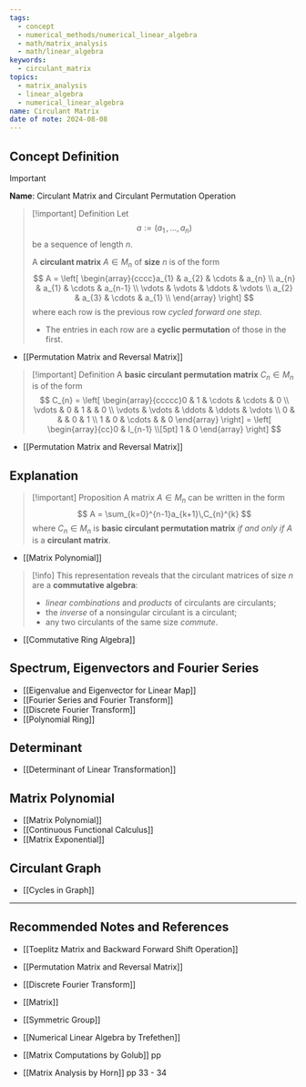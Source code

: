 ```yaml
---
tags:
  - concept
  - numerical_methods/numerical_linear_algebra
  - math/matrix_analysis
  - math/linear_algebra
keywords:
  - circulant_matrix
topics:
  - matrix_analysis
  - linear_algebra
  - numerical_linear_algebra
name: Circulant Matrix
date of note: 2024-08-08
---
```


## Concept Definition

>[!important]
>**Name**: Circulant Matrix and Circulant Permutation Operation

>[!important] Definition
>Let $$a := (a_{1} \,{,}\ldots{,}\,a_{n})$$ be a sequence of length $n$. 
>
>A **circulant matrix** $A\in M_{n}$ of **size** $n$ is of the form
>$$
>A = \left[ \begin{array}{cccc}a_{1} & a_{2} & \cdots & a_{n} \\ a_{n} & a_{1} & \cdots & a_{n-1} \\ \vdots & \vdots & \ddots & \vdots \\ a_{2} & a_{3} & \cdots & a_{1} \\ \end{array} \right] 
>$$
>where each row is the previous row *cycled forward one step*.
>- The entries in each row are a **cyclic permutation** of those in the first.

- [[Permutation Matrix and Reversal Matrix]]

>[!important] Definition
>A **basic circulant permutation matrix** $C_{n}\in M_{n}$ is of the form
>$$
>C_{n} = \left[ \begin{array}{ccccc}0 & 1 & \cdots & \cdots & 0 \\ \vdots & 0 & 1 &  & 0 \\  \vdots & \vdots & \ddots &  \ddots & \vdots \\ 0 &  &  & 0 & 1 \\ 1 &  0 & \cdots &  & 0 \end{array} \right] = \left[ \begin{array}{cc}0 & I_{n-1} \\[5pt] 1 & 0 \end{array} \right] 
>$$

- [[Permutation Matrix and Reversal Matrix]]

## Explanation

>[!important] Proposition
>A matrix $A\in M_{n}$ can be written in the form
>$$
>A = \sum_{k=0}^{n-1}a_{k+1}\,C_{n}^{k}
>$$
>where  $C_{n}\in M_{n}$ is **basic circulant permutation matrix** *if and only if* $A$ is a **circulant matrix**.

- [[Matrix Polynomial]]

>[!info]
>This representation reveals that the circulant matrices of size $n$ are a **commutative algebra**: 
>- *linear combinations* and *products* of circulants are circulants; 
>- the *inverse* of a nonsingular circulant is a circulant; 
>- any two circulants of the same size *commute*.

- [[Commutative Ring Algebra]]


## Spectrum, Eigenvectors and Fourier Series



- [[Eigenvalue and Eigenvector for Linear Map]]
- [[Fourier Series and Fourier Transform]]
- [[Discrete Fourier Transform]]
- [[Polynomial Ring]]


## Determinant

- [[Determinant of Linear Transformation]]

## Matrix Polynomial

- [[Matrix Polynomial]]
- [[Continuous Functional Calculus]]
- [[Matrix Exponential]]


## Circulant Graph

- [[Cycles in Graph]]


-----------
##  Recommended Notes and References


- [[Toeplitz Matrix and Backward Forward Shift Operation]]
- [[Permutation Matrix and Reversal Matrix]]
- [[Discrete Fourier Transform]]
- [[Matrix]]
- [[Symmetric Group]]



- [[Numerical Linear Algebra by Trefethen]] 
- [[Matrix Computations by Golub]] pp 
- [[Matrix Analysis by Horn]] pp 33 - 34